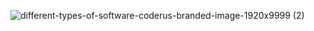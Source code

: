 ![different-types-of-software-coderus-branded-image-1920x9999 (2)](https://user-images.githubusercontent.com/78478397/202360561-e4f93a50-5878-4e13-b5b1-88f3ca09f57b.jpg)
